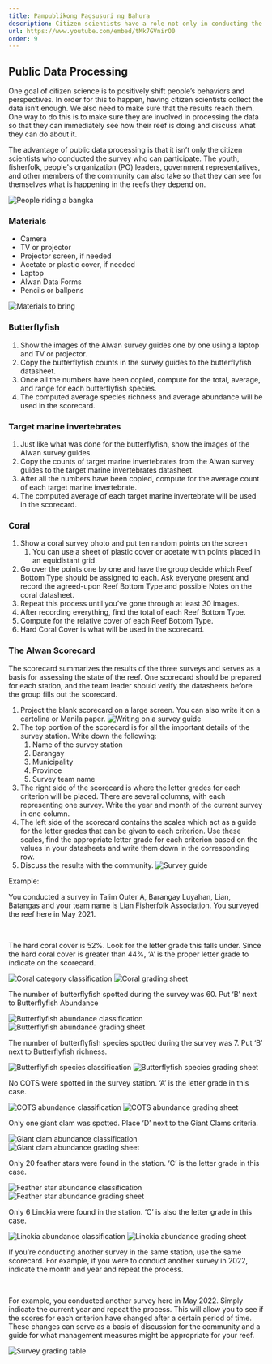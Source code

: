 ```yaml
---
title: Pampublikong Pagsusuri ng Bahura
description: Citizen scientists have a role not only in conducting the surveys, but also in generating data about their reefs. This video shows how images taken during Alwan surveys can be processed in a participatory manner by citizen scientists and presented to stakeholders in a simple and easily understandable format.
url: https://www.youtube.com/embed/tMk7GVnirO0
order: 9
---
```


## Public Data Processing

One goal of citizen science is to positively shift people’s behaviors and perspectives. In order for this to happen, having citizen scientists collect the data isn’t enough. We also need to make sure that the results reach them. One way to do this is to make sure they are involved in processing the data so that they can immediately see how their reef is doing and discuss what they can do about it.

The advantage of public data processing is that it isn’t only the citizen scientists who conducted the survey who can participate. The youth, fisherfolk, people's organization (PO) leaders, government representatives, and other members of the community can also take so that they can see for themselves what is happening in the reefs they depend on.

![People riding a bangka](/images/lesson-8/1.jpg 'People riding a bangka')

### Materials

- Camera
- TV or projector
- Projector screen, if needed
- Acetate or plastic cover, if needed
- Laptop
- Alwan Data Forms
- Pencils or ballpens

![Materials to bring](/images/lesson-8/2.jpg 'Materials to bring')

### Butterflyfish

1. Show the images of the Alwan survey guides one by one using a laptop and TV or projector.
1. Copy the butterflyfish counts in the survey guides to the butterflyfish datasheet.
1. Once all the numbers have been copied, compute for the total, average, and range for each butterflyfish species.
1. The computed average species richness and average abundance will be used in the scorecard.

### Target marine invertebrates

1. Just like what was done for the butterflyfish, show the images of the Alwan survey guides.
1. Copy the counts of target marine invertebrates from the Alwan survey guides to the target marine invertebrates datasheet.
1. After all the numbers have been copied, compute for the average count of each target marine invertebrate.
1. The computed average of each target marine invertebrate will be used in the scorecard.

### Coral

1. Show a coral survey photo and put ten random points on the screen
   1. You can use a sheet of plastic cover or acetate with points placed in an equidistant grid.
1. Go over the points one by one and have the group decide which Reef Bottom Type should be assigned to each. Ask everyone present and record the agreed-upon Reef Bottom Type and possible Notes on the coral datasheet.
1. Repeat this process until you’ve gone through at least 30 images.
1. After recording everything, find the total of each Reef Bottom Type.
1. Compute for the relative cover of each Reef Bottom Type.
1. Hard Coral Cover is what will be used in the scorecard.

### The Alwan Scorecard

The scorecard summarizes the results of the three surveys and serves as a basis for assessing the state of the reef. One scorecard should be prepared for each station, and the team leader should verify the datasheets before the group fills out the scorecard.

1. Project the blank scorecard on a large screen. You can also write it on a cartolina or Manila paper.
   ![Writing on a survey guide](/images/lesson-8/3.jpg 'Writing on a survey guide')
1. The top portion of the scorecard is for all the important details of the survey station. Write down the following:
   1. Name of the survey station
   1. Barangay
   1. Municipality
   1. Province
   1. Survey team name
1. The right side of the scorecard is where the letter grades for each criterion will be placed. There are several columns, with each representing one survey. Write the year and month of the current survey in one column.
1. The left side of the scorecard contains the scales which act as a guide for the letter grades that can be given to each criterion. Use these scales, find the appropriate letter grade for each criterion based on the values in your datasheets and write them down in the corresponding row.
1. Discuss the results with the community.
   ![Survey guide](/images/lesson-8/4.png 'Survey guide')

Example:

You conducted a survey in Talim Outer A, Barangay Luyahan, Lian, Batangas and your team name is Lian Fisherfolk Association. You surveyed the reef here in May 2021.

&nbsp;

The hard coral cover is 52%. Look for the letter grade this falls under. Since the hard coral cover is greater than 44%, ‘A’ is the proper letter grade to indicate on the scorecard.

![Coral category classification](/images/lesson-8/5.png 'Coral category classification')
![Coral grading sheet](/images/lesson-8/6.png 'Coral grading sheet')

The number of butterflyfish spotted during the survey was 60. Put ‘B’ next to Butterflyfish Abundance

![Butterflyfish abundance classification](/images/lesson-8/7.png 'Butterflyfish abundance classification')
![Butterflyfish abundance grading sheet](/images/lesson-8/8.png 'Butterflyfish abundance grading sheet')

The number of butterflyfish species spotted during the survey was 7. Put ‘B’ next to Butterflyfish richness.

![Butterflyfish species classification](/images/lesson-8/9.png 'Butterflyfish species classification')
![Butterflyfish species grading sheet](/images/lesson-8/10.png 'Butterflyfish species grading sheet')

No COTS were spotted in the survey station. ‘A’ is the letter grade in this case.

![COTS abundance classification](/images/lesson-8/11.png 'COTS abundance classification')
![COTS abundance grading sheet](/images/lesson-8/12.png 'COTS abundance grading sheet')

Only one giant clam was spotted. Place ‘D’ next to the Giant Clams criteria.

![Giant clam abundance classification](/images/lesson-8/13.png 'Giant clam abundance classification')
![Giant clam abundance grading sheet](/images/lesson-8/14.png 'Giant clam abundance grading sheet')

Only 20 feather stars were found in the station. ‘C’ is the letter grade in this case.

![Feather star abundance classification](/images/lesson-8/15.png 'Feather star abundance classification')
![Feather star abundance grading sheet](/images/lesson-8/16.png 'Feather star abundance grading sheet')

Only 6 Linckia were found in the station. ‘C’ is also the letter grade in this case.

![Linckia abundance classification](/images/lesson-8/17.png 'Linckia abundance classification')
![Linckia abundance grading sheet](/images/lesson-8/18.png 'Linckia abundance grading sheet')

If you’re conducting another survey in the same station, use the same scorecard. For example, if you were to conduct another survey in 2022, indicate the month and year and repeat the process.

&nbsp;

For example, you conducted another survey here in May 2022. Simply indicate the current year and repeat the process. This will allow you to see if the scores for each criterion have changed after a certain period of time. These changes can serve as a basis of discussion for the community and a guide for what management measures might be appropriate for your reef.

![Survey grading table](/images/lesson-8/19.png 'Survey grading table')
